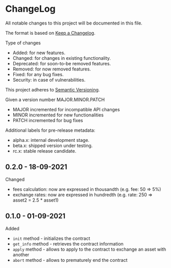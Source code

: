 ChangeLog
=========

All notable changes to this project will be documented in this file.

The format is based on [Keep a Changelog](http://keepachangelog.com).

Type of changes

* Added: for new features.
* Changed: for changes in existing functionality.
* Deprecated: for soon-to-be removed features.
* Removed: for now removed features.
* Fixed: for any bug fixes.
* Security: in case of vulnerabilities.

This project adheres to [Semantic Versioning](http://semver.org).

Given a version number MAJOR.MINOR.PATCH
* MAJOR incremented for incompatible API changes
* MINOR incremented for new functionalities
* PATCH incremented for bug fixes

Additional labels for pre-release metadata:
* alpha.x: internal development stage.
* beta.x: shipped version under testing.
* rc.x: stable release candidate.

0.2.0 - 18-09-2021
------------------

Changed
* fees calculation: now are expressed in thousandth (e.g. fee: 50 => 5%)
* exchange rates: now are expressed in hundredth (e.g. rate: 250 => asset2 = 2.5 * asset1)


0.1.0 - 01-09-2021
------------------

Added
* `init` method - initializes the contract
* `get_info` method - retrieves the contract information
* `apply` method - allows to apply to the contract to exchange an asset with another
* `abort` method - allows to prematurely end the contract
